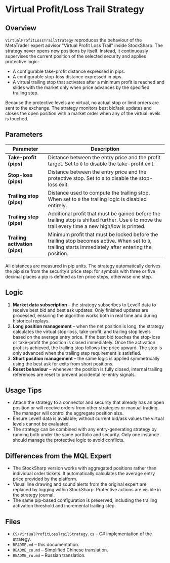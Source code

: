 # Virtual Profit/Loss Trail Strategy

## Overview

`VirtualProfitLossTrailStrategy` reproduces the behaviour of the MetaTrader expert advisor "Virtual Profit Loss Trail" inside StockSharp. The strategy never opens new positions by itself. Instead, it continuously supervises the current position of the selected security and applies protective logic:

- A configurable take-profit distance expressed in pips.
- A configurable stop-loss distance expressed in pips.
- A virtual trailing stop that activates after a minimum profit is reached and slides with the market only when price advances by the specified trailing step.

Because the protective levels are virtual, no actual stop or limit orders are sent to the exchange. The strategy monitors best bid/ask updates and closes the open position with a market order when any of the virtual levels is touched.

## Parameters

| Parameter | Description |
|-----------|-------------|
| **Take-profit (pips)** | Distance between the entry price and the profit target. Set to `0` to disable the take-profit exit. |
| **Stop-loss (pips)** | Distance between the entry price and the protective stop. Set to `0` to disable the stop-loss exit. |
| **Trailing stop (pips)** | Distance used to compute the trailing stop. When set to `0` the trailing logic is disabled entirely. |
| **Trailing step (pips)** | Additional profit that must be gained before the trailing stop is shifted further. Use `0` to move the trail every time a new high/low is printed. |
| **Trailing activation (pips)** | Minimum profit that must be locked before the trailing stop becomes active. When set to `0`, trailing starts immediately after entering the position. |

All distances are measured in pip units. The strategy automatically derives the pip size from the security’s price step: for symbols with three or five decimal places a pip is defined as ten price steps, otherwise one step.

## Logic

1. **Market data subscription** – the strategy subscribes to Level1 data to receive best bid and best ask updates. Only finished updates are processed, ensuring the algorithm works both in real time and during historical replays.
2. **Long position management** – when the net position is long, the strategy calculates the virtual stop-loss, take-profit, and trailing stop levels based on the average entry price. If the best bid touches the stop-loss or take-profit the position is closed immediately. Once the activation profit is achieved, the trailing stop follows the price upward. The stop is only advanced when the trailing step requirement is satisfied.
3. **Short position management** – the same logic is applied symmetrically using the best ask for exits from short positions.
4. **Reset behaviour** – whenever the position is fully closed, internal trailing references are reset to prevent accidental re-entry signals.

## Usage Tips

- Attach the strategy to a connector and security that already has an open position or will receive orders from other strategies or manual trading. The manager will control the aggregate position size.
- Ensure Level1 data is available; without current bid/ask values the virtual levels cannot be evaluated.
- The strategy can be combined with any entry-generating strategy by running both under the same portfolio and security. Only one instance should manage the protective logic to avoid conflicts.

## Differences from the MQL Expert

- The StockSharp version works with aggregated positions rather than individual order tickets. It automatically calculates the average entry price provided by the platform.
- Visual line drawing and sound alerts from the original expert are replaced by logging within StockSharp. Protective actions are visible in the strategy journal.
- The same pip-based configuration is preserved, including the trailing activation threshold and incremental trailing step.

## Files

- `CS/VirtualProfitLossTrailStrategy.cs` – C# implementation of the strategy.
- `README.md` – this documentation.
- `README_cn.md` – Simplified Chinese translation.
- `README_ru.md` – Russian translation.
